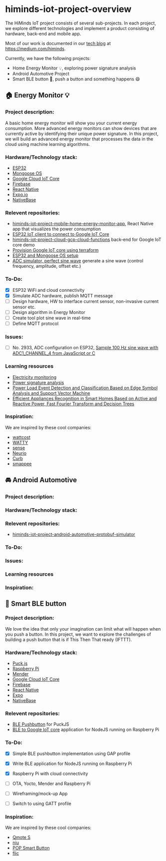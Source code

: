 # himinds-iot-project-overview
The HiMinds IoT project consists of several sub-projects. In each project, we explore different technologies and implement a product consisting of hardware, back-end and mobile app.

Most of our work is documented in our [tech blog](https://medium.com/himinds) at https://medium.com/himinds.

Currently, we have the following projects:

* Home Energy Monitor :bulb:, exploring power signature analysis
* Android Automotive Project
* Smart BLE button :radio_button:, push a button and something happens :smile:

## :house: Energy Monitor :bulb:

### Project description:
A basic home energy monitor will show you your current energy consumption. More advanced energy monitors can show devices that
are currently active by identifying their unique power signature. In this project, we will build an advanced energy monitor that processes the data in the cloud using machine learning algorithms.

### Hardware/Technology stack:
* [ESP32](https://www.espressif.com/en/products/hardware/socs)
* [Mongoose OS](https://mongoose-os.com/)
* [Google Cloud IoT Core](https://cloud.google.com/iot-core/)
* [Firebase](https://firebase.google.com/)
* [React Native](https://facebook.github.io/react-native/)
* [Expo.io](https://expo.io/)
* [NativeBase](https://nativebase.io/)

### Relevent repositories:
* [himinds-iot-project-mobile-home-energy-monitor-app](https://github.com/HiMinds/himinds-iot-project-mobile-home-energy-monitor-app), React Native app that visualizes the power consumption
* [ESP32 IoT client to connect to Google IoT Core](https://github.com/HiMinds/himinds-iot-project-embedded-esp32-mongoose-gcp-iot-client)
* [himinds-iot-project-cloud-gcp-cloud-functions](https://github.com/HiMinds/himinds-iot-project-cloud-gcp-cloud-functions) back-end for Google IoT core demo
* [Provision Google IoT core using terraform](https://github.com/HiMinds/himinds-iot-project-cloud-terraform-gcp-template)
* [ESP32 and Mongoose OS setup](https://github.com/HiMinds/himinds-iot-project-embedded-esp32-mongoose-os-vscode-setup)
* [ADC simulator, perfect sine wave](https://github.com/HiMinds/himinds-iot-project-embedded-pc-nodejs-mqtt-adc-simulator) generate a sine wave (control frequency, amplitude, offset etc.)

### To-Do:
- [X] ESP32 WiFi and cloud connectivity
- [X] Simulate ADC hardware, publish MQTT message 
- [ ] Design hardware, HW to interface current sensor, non-invasive current sensor etc.
- [ ] Design algorithm in Energy Monitor
- [ ] Create tool plot sine wave in real-time
- [ ] Define MQTT protocol

### Issues:
- [ ] No. 2933, ADC configuration on ESP32, [Sample 100 Hz sine wave with ADC1_CHANNEL_4 from JavaScript or C](https://forum.mongoose-os.com/discussion/2933/sample-100-hz-sine-wave-with-adc1-channel-4-from-javascript-or-c)

### Learning resources
* [Electricity monitoring](https://learn.openenergymonitor.org/electricity-monitoring/ac-power-theory/introduction)
* [Power signature analysis](https://resenv.media.mit.edu/classarchive/MAS961/readings/PowerSignatureAnalysis.pdf)
* [Power Load Event Detection and Classification Based on Edge Symbol Analysis and Support Vector Machine](https://www.hindawi.com/journals/acisc/2012/742461/)
* [Efficient Appliances Recognition in Smart Homes Based on Active
and Reactive Power, Fast Fourier Transform and Decision Trees ](https://www.aaai.org/ocs/index.php/WS/AAAIW15/paper/viewFile/9894/10146)



### Inspiration:
We are inspired by these cool companies:

* [wattcost](https://www.wattcost.com/)
* [WATTY](https://watty.io/)
* [sense](https://sense.com/)
* [Neurio](https://www.neur.io/)
* [Curb](https://energycurb.com/)
* [smappee](https://www.smappee.com/be_en/our-technology)


## :oncoming_automobile: Android Automotive

### Project description:

### Hardware/Technology stack:

### Relevent repositories:
* [himinds-iot-project-android-automotive-protobuf-simulator](https://github.com/HiMinds/himinds-iot-project-android-automotive-protobuf-simulator)


### To-Do:

### Issues:

### Learning resources

### Inspiration:




## :radio_button: Smart BLE button 

### Project description:
We love the idea that only your imagination can limit what will happen when you push a button. In this project, we want to explore the challenges of building a push button that is if This Then That ready (IFTTT).

### Hardware/Technology stack:
* [Puck.js](https://www.puck-js.com/)
* [Raspberry Pi](https://www.raspberrypi.org/)
* [Mender](https://mender.io/)
* [Google Cloud IoT Core](https://cloud.google.com/iot-core/)
* [Firebase](https://firebase.google.com/)
* [React Native](https://facebook.github.io/react-native/)
* [Expo](https://expo.io/)
* [NativeBase](https://nativebase.io/)

### Relevent repositories:
* [BLE Pushbutton](https://github.com/HiMinds/himinds-iot-project-embedded-sensor-pushbutton-ble) for PuckJS
* [BLE to Google IoT core](https://github.com/HiMinds/himinds-iot-project-embedded-raspberrypi-nodejs-smart-ble-button) application for NodeJS running on Raspberry Pi

### To-Do:
- [x] Simple BLE pushbutton implementation using GAP profile
- [x] Write BLE application for NodeJS running on Raspberry Pi
- [x] Raspberry Pi with cloud connectivity
- [ ] OTA, Yocto, Mender and Raspberry Pi
- [ ] Wireframing/mock-up App
- [ ] Switch to using GATT profile


### Inspiration:
We are inspired by these cool companies:

* [Qmote S](https://qblinks.com/)
* [niu](https://www.myniu.fr/en/)
* [POP Smart Button](https://www.logitech.com/en-us/product/pop-smart-button)
* [flic](https://flic.io/)
